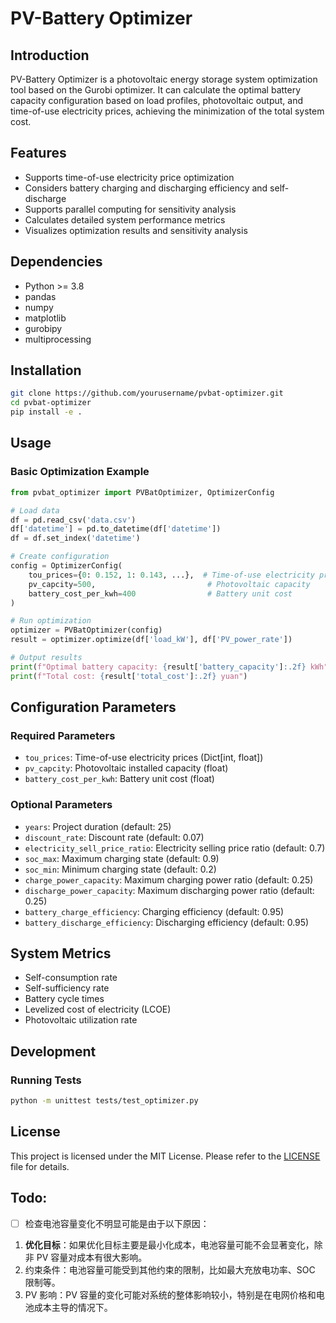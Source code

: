 # PV-Battery Optimizer
## Introduction

PV-Battery Optimizer is a photovoltaic energy storage system optimization tool based on the Gurobi optimizer. It can calculate the optimal battery capacity configuration based on load profiles, photovoltaic output, and time-of-use electricity prices, achieving the minimization of the total system cost.

## Features

- Supports time-of-use electricity price optimization
- Considers battery charging and discharging efficiency and self-discharge
- Supports parallel computing for sensitivity analysis
- Calculates detailed system performance metrics
- Visualizes optimization results and sensitivity analysis

## Dependencies

- Python >= 3.8
- pandas
- numpy
- matplotlib
- gurobipy
- multiprocessing

## Installation
```bash
git clone https://github.com/yourusername/pvbat-optimizer.git
cd pvbat-optimizer
pip install -e .
```

## Usage

### Basic Optimization Example

```python
from pvbat_optimizer import PVBatOptimizer, OptimizerConfig

# Load data
df = pd.read_csv('data.csv')
df['datetime'] = pd.to_datetime(df['datetime'])
df = df.set_index('datetime')

# Create configuration
config = OptimizerConfig(
    tou_prices={0: 0.152, 1: 0.143, ...},  # Time-of-use electricity prices
    pv_capcity=500,                         # Photovoltaic capacity
    battery_cost_per_kwh=400                # Battery unit cost
)

# Run optimization
optimizer = PVBatOptimizer(config)
result = optimizer.optimize(df['load_kW'], df['PV_power_rate'])

# Output results
print(f"Optimal battery capacity: {result['battery_capacity']:.2f} kWh")
print(f"Total cost: {result['total_cost']:.2f} yuan")
```

## Configuration Parameters

### Required Parameters
- `tou_prices`: Time-of-use electricity prices (Dict[int, float])
- `pv_capcity`: Photovoltaic installed capacity (float)
- `battery_cost_per_kwh`: Battery unit cost (float)

### Optional Parameters
- `years`: Project duration (default: 25)
- `discount_rate`: Discount rate (default: 0.07)
- `electricity_sell_price_ratio`: Electricity selling price ratio (default: 0.7)
- `soc_max`: Maximum charging state (default: 0.9)
- `soc_min`: Minimum charging state (default: 0.2)
- `charge_power_capacity`: Maximum charging power ratio (default: 0.25)
- `discharge_power_capacity`: Maximum discharging power ratio (default: 0.25)
- `battery_charge_efficiency`: Charging efficiency (default: 0.95)
- `battery_discharge_efficiency`: Discharging efficiency (default: 0.95)

## System Metrics

- Self-consumption rate
- Self-sufficiency rate
- Battery cycle times
- Levelized cost of electricity (LCOE)
- Photovoltaic utilization rate

## Development

### Running Tests
```bash
python -m unittest tests/test_optimizer.py
```

## License

This project is licensed under the MIT License. Please refer to the [LICENSE](LICENSE) file for details.

## Todo:
- [ ] 检查电池容量变化不明显可能是由于以下原因：
1. **优化目标**：如果优化目标主要是最小化成本，电池容量可能不会显著变化，除非 PV 容量对成本有很大影响。
2. 约束条件：电池容量可能受到其他约束的限制，比如最大充放电功率、SOC 限制等。
3. PV 影响：PV 容量的变化可能对系统的整体影响较小，特别是在电网价格和电池成本主导的情况下。